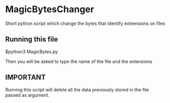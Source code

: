 # MagicBytesChanger
Short python script which change the bytes that identify extrensions on files


## Running this file
$python3 MagicBytes.py

Then you will be asked to type the name of the file and the extensions

## IMPORTANT

Running this script will delete all the data previously stored in the file
passed as argument.
